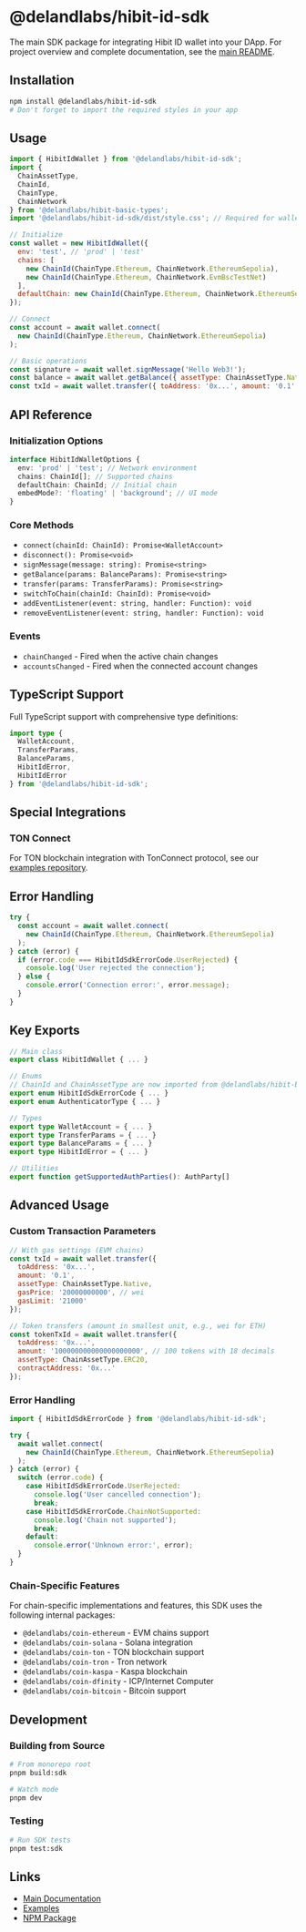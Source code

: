 # @delandlabs/hibit-id-sdk

The main SDK package for integrating Hibit ID wallet into your DApp. For project overview and complete documentation, see the [main README](../../README.md).

## Installation

```bash
npm install @delandlabs/hibit-id-sdk
# Don't forget to import the required styles in your app
```

## Usage

```javascript
import { HibitIdWallet } from '@delandlabs/hibit-id-sdk';
import {
  ChainAssetType,
  ChainId,
  ChainType,
  ChainNetwork
} from '@delandlabs/hibit-basic-types';
import '@delandlabs/hibit-id-sdk/dist/style.css'; // Required for wallet UI

// Initialize
const wallet = new HibitIdWallet({
  env: 'test', // 'prod' | 'test'
  chains: [
    new ChainId(ChainType.Ethereum, ChainNetwork.EthereumSepolia),
    new ChainId(ChainType.Ethereum, ChainNetwork.EvmBscTestNet)
  ],
  defaultChain: new ChainId(ChainType.Ethereum, ChainNetwork.EthereumSepolia)
});

// Connect
const account = await wallet.connect(
  new ChainId(ChainType.Ethereum, ChainNetwork.EthereumSepolia)
);

// Basic operations
const signature = await wallet.signMessage('Hello Web3!');
const balance = await wallet.getBalance({ assetType: ChainAssetType.Native });
const txId = await wallet.transfer({ toAddress: '0x...', amount: '0.1' });
```

## API Reference

### Initialization Options

```typescript
interface HibitIdWalletOptions {
  env: 'prod' | 'test'; // Network environment
  chains: ChainId[]; // Supported chains
  defaultChain: ChainId; // Initial chain
  embedMode?: 'floating' | 'background'; // UI mode
}
```

### Core Methods

- `connect(chainId: ChainId): Promise<WalletAccount>`
- `disconnect(): Promise<void>`
- `signMessage(message: string): Promise<string>`
- `getBalance(params: BalanceParams): Promise<string>`
- `transfer(params: TransferParams): Promise<string>`
- `switchToChain(chainId: ChainId): Promise<void>`
- `addEventListener(event: string, handler: Function): void`
- `removeEventListener(event: string, handler: Function): void`

### Events

- `chainChanged` - Fired when the active chain changes
- `accountsChanged` - Fired when the connected account changes

## TypeScript Support

Full TypeScript support with comprehensive type definitions:

```typescript
import type {
  WalletAccount,
  TransferParams,
  BalanceParams,
  HibitIdError,
  HibitIdError
} from '@delandlabs/hibit-id-sdk';
```

## Special Integrations

### TON Connect

For TON blockchain integration with TonConnect protocol, see our [examples repository](https://github.com/Deland-Labs/hibit-id-examples).

## Error Handling

```javascript
try {
  const account = await wallet.connect(
    new ChainId(ChainType.Ethereum, ChainNetwork.EthereumSepolia)
  );
} catch (error) {
  if (error.code === HibitIdSdkErrorCode.UserRejected) {
    console.log('User rejected the connection');
  } else {
    console.error('Connection error:', error.message);
  }
}
```

## Key Exports

```typescript
// Main class
export class HibitIdWallet { ... }

// Enums
// ChainId and ChainAssetType are now imported from @delandlabs/hibit-basic-types
export enum HibitIdSdkErrorCode { ... }
export enum AuthenticatorType { ... }

// Types
export type WalletAccount = { ... }
export type TransferParams = { ... }
export type BalanceParams = { ... }
export type HibitIdError = { ... }

// Utilities
export function getSupportedAuthParties(): AuthParty[]
```

## Advanced Usage

### Custom Transaction Parameters

```javascript
// With gas settings (EVM chains)
const txId = await wallet.transfer({
  toAddress: '0x...',
  amount: '0.1',
  assetType: ChainAssetType.Native,
  gasPrice: '20000000000', // wei
  gasLimit: '21000'
});

// Token transfers (amount in smallest unit, e.g., wei for ETH)
const tokenTxId = await wallet.transfer({
  toAddress: '0x...',
  amount: '100000000000000000000', // 100 tokens with 18 decimals
  assetType: ChainAssetType.ERC20,
  contractAddress: '0x...'
});
```

### Error Handling

```javascript
import { HibitIdSdkErrorCode } from '@delandlabs/hibit-id-sdk';

try {
  await wallet.connect(
    new ChainId(ChainType.Ethereum, ChainNetwork.EthereumSepolia)
  );
} catch (error) {
  switch (error.code) {
    case HibitIdSdkErrorCode.UserRejected:
      console.log('User cancelled connection');
      break;
    case HibitIdSdkErrorCode.ChainNotSupported:
      console.log('Chain not supported');
      break;
    default:
      console.error('Unknown error:', error);
  }
}
```

### Chain-Specific Features

For chain-specific implementations and features, this SDK uses the following internal packages:

- `@delandlabs/coin-ethereum` - EVM chains support
- `@delandlabs/coin-solana` - Solana integration
- `@delandlabs/coin-ton` - TON blockchain support
- `@delandlabs/coin-tron` - Tron network
- `@delandlabs/coin-kaspa` - Kaspa blockchain
- `@delandlabs/coin-dfinity` - ICP/Internet Computer
- `@delandlabs/coin-bitcoin` - Bitcoin support

## Development

### Building from Source

```bash
# From monorepo root
pnpm build:sdk

# Watch mode
pnpm dev
```

### Testing

```bash
# Run SDK tests
pnpm test:sdk
```

## Links

- [Main Documentation](../../README.md)
- [Examples](https://github.com/Deland-Labs/hibit-id-examples)
- [NPM Package](https://www.npmjs.com/package/@delandlabs/hibit-id-sdk)
